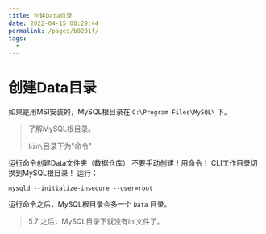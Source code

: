 ```yaml
---
title: 创建Data目录
date: 2022-04-15 00:29:44
permalink: /pages/b0281f/
tags:
  - 
---
```

# 创建Data目录

如果是用MSI安装的，MySQL根目录在 `C:\Program Files\MySQL\` 下。

> 了解MySQL根目录。
>
> `bin\`目录下为"命令"

运行命令创建Data文件夹（数据仓库） 
不要手动创建！用命令！
CLI工作目录切换到MySQL根目录！
运行：

```
mysqld --initialize-insecure --user=root
```
运行命令之后，MySQL根目录会多一个 `Data` 目录。

> 5.7 之后，MySQL目录下就没有ini文件了。

